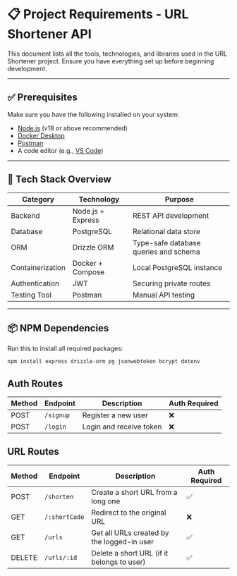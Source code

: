 # 📋 Project Requirements - URL Shortener API

This document lists all the tools, technologies, and libraries used in the URL Shortener project. Ensure you have everything set up before beginning development.

---

## ✅ Prerequisites

Make sure you have the following installed on your system:

- [Node.js](https://nodejs.org/) (v18 or above recommended)
- [Docker Desktop](https://www.docker.com/products/docker-desktop/)
- [Postman](https://www.postman.com/)
- A code editor (e.g., [VS Code](https://code.visualstudio.com/))

---

## 🧱 Tech Stack Overview

| Category         | Technology        | Purpose                               |
| ---------------- | ----------------- | ------------------------------------- |
| Backend          | Node.js + Express | REST API development                  |
| Database         | PostgreSQL        | Relational data store                 |
| ORM              | Drizzle ORM       | Type-safe database queries and schema |
| Containerization | Docker + Compose  | Local PostgreSQL instance             |
| Authentication   | JWT               | Securing private routes               |
| Testing Tool     | Postman           | Manual API testing                    |

---

## 📦 NPM Dependencies

Run this to install all required packages:

```bash
npm install express drizzle-orm pg jsonwebtoken bcrypt dotenv
```

## Auth Routes

| Method | Endpoint  | Description             | Auth Required |
| ------ | --------- | ----------------------- | ------------- |
| POST   | `/signup` | Register a new user     | ❌            |
| POST   | `/login`  | Login and receive token | ❌            |

## URL Routes

| Method | Endpoint      | Description                                | Auth Required |
| ------ | ------------- | ------------------------------------------ | ------------- |
| POST   | `/shorten`    | Create a short URL from a long one         | ✅            |
| GET    | `/:shortCode` | Redirect to the original URL               | ❌            |
| GET    | `/urls`       | Get all URLs created by the logged-in user | ✅            |
| DELETE | `/urls/:id`   | Delete a short URL (if it belongs to user) | ✅            |
